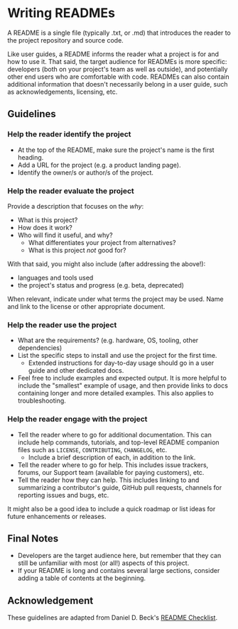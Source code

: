 # Writing READMEs

A README is a single file (typically .txt, or .md) that introduces the reader to the project repository and source code.

Like user guides, a README informs the reader what a project is for and how to use it. That said, the target audience for READMEs is more specific: developers (both on your project's team as well as outside), and potentially other end users who are comfortable with code. READMEs can also contain additional information that doesn't necessarily belong in a user guide, such as acknowledgements, licensing, etc.

## Guidelines

### Help the reader identify the project

- At the top of the README, make sure the project's name is the first heading.
- Add a URL for the project (e.g. a product landing page).
- Identify the owner/s or author/s of the project.

### Help the reader evaluate the project

Provide a description that focuses on the *why*:

- What is this project?
- How does it work?
- Who will find it useful, and why? 
    - What differentiates your project from alternatives?
    - What is this project *not* good for?

With that said, you might also include (after addressing the above!):

- languages and tools used
- the project's status and progress (e.g. beta, deprecated)

When relevant, indicate under what terms the project may be used. Name and link to the license or other appropriate document.

### Help the reader use the project

- What are the requirements? (e.g. hardware, OS, tooling, other dependencies)
- List the specific steps to install and use the project for the first time.
    - Extended instructions for day-to-day usage should go in a user guide and other dedicated docs.
- Feel free to include examples and expected output. It is more helpful to include the "smallest" example of usage, and then provide links to docs containing longer and more detailed examples. This also applies to troubleshooting.

### Help the reader engage with the project

- Tell the reader where to go for additional documentation. This can include help commands, tutorials, and top-level README companion files such as `LICENSE`, `CONTRIBUTING`, `CHANGELOG`, etc.
    - Include a brief description of each, in addition to the link.
- Tell the reader where to go for help. This includes issue trackers, forums, our Support team (available for paying customers), etc.
- Tell the reader how they can help. This includes linking to and summarizing a contributor's guide, GitHub pull requests, channels for reporting issues and bugs, etc.

It might also be a good idea to include a quick roadmap or list ideas for future enhancements or releases.

## Final Notes

- Developers are the target audience here, but remember that they can still be unfamiliar with most (or all!) aspects of this project. 
- If your README is long and contains several large sections, consider adding a table of contents at the beginning.

## Acknowledgement

These guidelines are adapted from Daniel D. Beck's [README Checklist](https://github.com/ddbeck/readme-checklist/blob/master/checklist.md).
